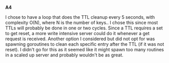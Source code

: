 **A4**

I chose to have a loop that does the TTL cleanup every 5 seconds, with complexity O(N), where N is the number of keys.. I chose this since most TTLs will probably be done in one or two cycles. Since a TTL requires a set to get reset, a more write intensive server could do it whenever a get request is received. Another option I considered but did not opt for was spawning goroutines to clean each specific entry after the TTL (if it was not reset). I didn't go for this as it seemed like it might spawn too many routines in a scaled up server and probably wouldn't be as great.


